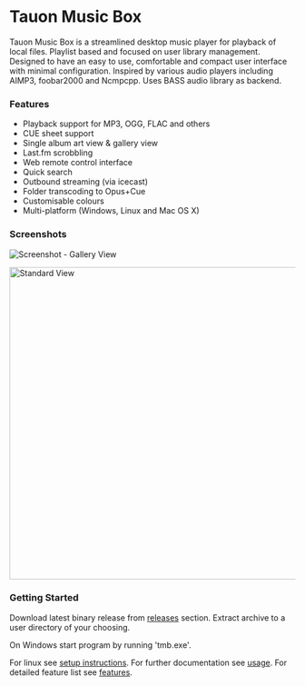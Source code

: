 # Tauon Music Box

Tauon Music Box is a streamlined desktop music player for playback of local files. Playlist based and focused on user library management.
Designed to have an easy to use, comfortable and compact user interface with minimal configuration. Inspired by various audio players including AIMP3, foobar2000 and Ncmpcpp.
Uses BASS audio library as backend.

### Features

  - Playback support for MP3, OGG, FLAC and others
  - CUE sheet support
  - Single album art view & gallery view
  - Last.fm scrobbling
  - Web remote control interface
  - Quick search
  - Outbound streaming (via icecast)
  - Folder transcoding to Opus+Cue
  - Customisable colours
  - Multi-platform (Windows, Linux and Mac OS X)

### Screenshots

![Screenshot - Gallery View](https://cloud.githubusercontent.com/assets/17271572/14585603/be1b7442-04ce-11e6-8ccc-df66db4499b6.jpg)

<img src="https://cloud.githubusercontent.com/assets/17271572/14585601/bcf654ce-04ce-11e6-8716-cafa51e66876.jpg" alt="Standard View" width=550px />

### Getting Started

Download latest binary release from [releases](https://github.com/Taiko2k/tauonmb/releases) section.
Extract archive to a user directory of your choosing.

On Windows start program by running 'tmb.exe'. 

For linux see [setup instructions](docs/setup.md). For further documentation see [usage](docs/usage.md). For detailed feature list see [features](docs/features.md).




